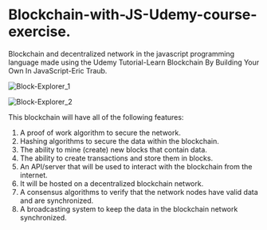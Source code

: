 # Blockchain-with-JS-Udemy-course-exercise.

Blockchain and decentralized network in the javascript programming language made using the Udemy Tutorial-Learn Blockchain By Building Your Own In JavaScript-Eric Traub.
  
![Block-Explorer_1](https://user-images.githubusercontent.com/98936054/160557747-6cc56aac-a0e2-4a59-90c7-61eafd94415b.jpg)

![Block-Explorer_2](https://user-images.githubusercontent.com/98936054/160557776-67a8e8b0-f2d3-4433-a6f1-4fa83e918c35.jpg)

This blockchain will have all of the following features:

1.	A proof of work algorithm to secure the network.
2.	Hashing algorithms to secure the data within the blockchain.
3.	The ability to mine (create) new blocks that contain data.
4.	The ability to create transactions and store them in blocks.
5.	An API/server that will be used to interact with the blockchain from the internet.
6.	It will be hosted on a decentralized blockchain network.
7.	A consensus algorithms to verify that the network nodes have valid data and are synchronized.
8.	A broadcasting system to keep the data in the blockchain network synchronized.
